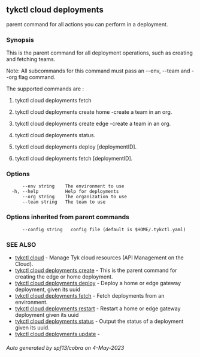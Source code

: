 ## tykctl cloud deployments

parent command for all actions you can perform in a deployment.

### Synopsis

This is the parent command for all deployment operations, such as creating and fetching teams.

  Note: All subcommands for this command must pass an --env, --team  and --org flag command.

The supported commands are :
1. tykctl cloud deployments fetch 

2. tykctl cloud deployments create home -create a team in an org.

3. tykctl cloud deployments create edge -create a team in an org.

4. tykctl cloud deployments status.

5. tykctl cloud deployments deploy [deploymentID].

5. tykctl cloud deployments fetch [deploymentID].



### Options

```
      --env string    The environment to use
  -h, --help          Help for deployments
      --org string    The organization to use
      --team string   The team to use
```

### Options inherited from parent commands

```
      --config string   config file (default is $HOME/.tykctl.yaml)
```

### SEE ALSO

* [tykctl cloud](tykctl_cloud.md)	 - Manage Tyk cloud resources (API Management on the Cloud).
* [tykctl cloud deployments create](tykctl_cloud_deployments_create.md)	 - This is the parent command for creating the edge or home deployment.
* [tykctl cloud deployments deploy](tykctl_cloud_deployments_deploy.md)	 - Deploy a home or edge gateway deployment, given its uuid
* [tykctl cloud deployments fetch](tykctl_cloud_deployments_fetch.md)	 - Fetch deployments from an environment.
* [tykctl cloud deployments restart](tykctl_cloud_deployments_restart.md)	 - Restart a home or edge gateway deployment given its uuid
* [tykctl cloud deployments status](tykctl_cloud_deployments_status.md)	 - Output the status of a deployment given its uuid.
* [tykctl cloud deployments update](tykctl_cloud_deployments_update.md)	 - 

###### Auto generated by spf13/cobra on 4-May-2023
